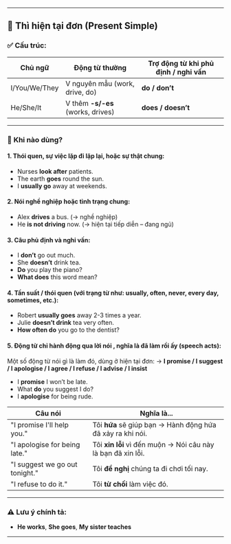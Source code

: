 

---

## 🔵 **Thì hiện tại đơn (Present Simple)**

### ✅ **Cấu trúc:**

| Chủ ngữ       | Động từ thường                    | Trợ động từ khi phủ định / nghi vấn |
| ------------- | --------------------------------- | ----------------------------------- |
| I/You/We/They | V nguyên mẫu (work, drive, do)    | **do / don’t**                      |
| He/She/It     | V thêm **-s/-es** (works, drives) | **does / doesn’t**                  |

---

### 📌 **Khi nào dùng?**

#### 1. **Thói quen, sự việc lặp đi lặp lại, hoặc sự thật chung:**

* Nurses **look after** patients.
* The earth **goes** round the sun.
* I **usually go** away at weekends.

#### 2. **Nói nghề nghiệp hoặc tình trạng chung:**

* Alex **drives** a bus. (→ nghề nghiệp)
* He **is not driving** now. (→ hiện tại tiếp diễn – đang ngủ)

#### 3. **Câu phủ định và nghi vấn:**

* I **don’t** go out much.
* She **doesn’t** drink tea.
* **Do** you play the piano?
* **What does** this word mean?

#### 4. **Tần suất / thói quen (với trạng từ như: usually, often, never, every day, sometimes, etc.):**

* Robert **usually goes** away 2-3 times a year.
* Julie **doesn’t drink** tea very often.
* **How often do** you go to the dentist?

#### 5. **Động từ chỉ hành động qua lời nói  , nghĩa là đã làm rồi ấy  (speech acts):**


Một số động từ nói gì là làm đó, dùng ở hiện tại đơn:
→ **I promise / I suggest / I apologise / I agree / I refuse / I advise / I insist**

* I **promise** I won’t be late.
* What **do** you suggest I do?
* I **apologise** for being rude.
  
| Câu nói                        | Nghĩa là...                                                  |
| ------------------------------ | ------------------------------------------------------------ |
| "I promise I'll help you."     | Tôi **hứa** sẽ giúp bạn → Hành động hứa đã xảy ra khi nói.   |
| "I apologise for being late."  | Tôi **xin lỗi** vì đến muộn → Nói câu này là bạn đã xin lỗi. |
| "I suggest we go out tonight." | Tôi **đề nghị** chúng ta đi chơi tối nay.                    |
| "I refuse to do it."           | Tôi **từ chối** làm việc đó.                                 |

---

### ⚠️ **Lưu ý chính tả:**

* **He works**, **She goes**, **My sister teaches**

---


